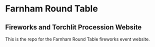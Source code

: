 # Farnham Round Table

## Fireworks and Torchlit Procession Website

This is the repo for the Farnham Round Table fireworks event website.